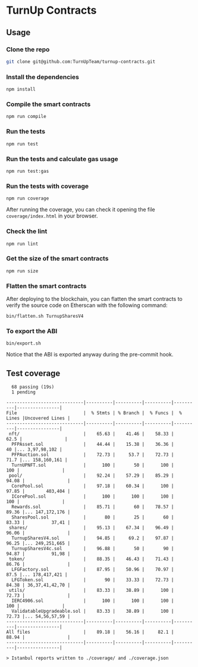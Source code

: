 # TurnUp Contracts

## Usage

### Clone the repo

```bash
git clone git@github.com:TurnUpTeam/turnup-contracts.git
```

### Install the dependencies

```
npm install
```

### Compile the smart contracts

```
npm run compile
```

### Run the tests

```
npm run test
```

### Run the tests and calculate gas usage

```
npm run test:gas
```

### Run the tests with coverage

```
npm run coverage
```

After running the coverage, you can check it opening the file `coverage/index.html` in your browser.

### Check the lint

```
npm run lint
```

### Get the size of the smart contracts

```
npm run size
```

### Flatten the smart contracts

After deploying to the blockchain, you can flatten the smart contracts to verify the source code on Etherscan with the following command:

```
bin/flatten.sh TurnupSharesV4
```

### To export the ABI

```
bin/export.sh
```

Notice that the ABI is exported anyway during the pre-commit hook.

## Test coverage

```
  68 passing (19s)
  1 pending

-----------------------------|----------|----------|----------|----------|----------------|
File                         |  % Stmts | % Branch |  % Funcs |  % Lines |Uncovered Lines |
-----------------------------|----------|----------|----------|----------|----------------|
 nft/                        |    65.63 |    41.46 |    58.33 |     62.5 |                |
  PFPAsset.sol               |    44.44 |    15.38 |    36.36 |       40 |... 3,97,98,102 |
  PFPAuction.sol             |    72.73 |     53.7 |    72.73 |     71.7 |... 158,160,161 |
  TurnUPNFT.sol              |      100 |       50 |      100 |      100 |                |
 pool/                       |    92.24 |    57.29 |    85.29 |    94.08 |                |
  CorePool.sol               |    97.18 |    60.34 |      100 |    97.85 |        403,404 |
  ICorePool.sol              |      100 |      100 |      100 |      100 |                |
  Rewards.sol                |    85.71 |       60 |    78.57 |    89.36 |... 147,172,176 |
  SharesPool.sol             |       80 |       25 |       60 |    83.33 |          37,41 |
 shares/                     |    95.13 |    67.34 |    96.49 |    96.06 |                |
  TurnupSharesV4.sol         |    94.85 |     69.2 |    97.87 |    96.25 |... 249,251,665 |
  TurnupSharesV4c.sol        |    96.88 |       50 |       90 |    94.87 |          91,98 |
 token/                      |    88.35 |    46.43 |    71.43 |    86.76 |                |
  LFGFactory.sol             |    87.95 |    50.96 |    70.97 |     87.5 |... 178,417,421 |
  LFGToken.sol               |       90 |    33.33 |    72.73 |    84.38 | 36,37,41,42,70 |
 utils/                      |    83.33 |    38.89 |      100 |    72.73 |                |
  IERC4906.sol               |      100 |      100 |      100 |      100 |                |
  ValidatableUpgradeable.sol |    83.33 |    38.89 |      100 |    72.73 |... 54,56,57,59 |
-----------------------------|----------|----------|----------|----------|----------------|
All files                    |    89.18 |    56.16 |     82.1 |    88.94 |                |
-----------------------------|----------|----------|----------|----------|----------------|

> Istanbul reports written to ./coverage/ and ./coverage.json

```
